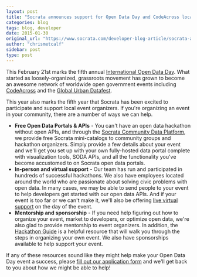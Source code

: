 ```yaml
---
layout: post
title: "Socrata announces support for Open Data Day and CodeAcross local events"
categories: blog
tags: blog, developer
date: 2015-01-30
original_url: "https://www.socrata.com/developer-blog-article/socrata-announces-support-open-data-day-codeacross-local-events/"
author: "chrismetcalf"
sidebar: post
type: post
---
```


This February 21st marks the fifth annual [International Open Data Day](http://opendataday.org/). What started as loosely-organized, grassroots movement has grown to become an awesome network of worldwide open government events including [CodeAcross](http://www.codeforamerica.org/events/codeacross-2015/) and the [Global Urban Datafest](http://www.global.datafest.net/).

This year also marks the fifth year that Socrata has been excited to participate and support local event organizers. If you're organizing an event in your community, there are a number of ways we can help.

- **Free Open Data Portals & APIs** - You can't have an open data hackathon without open APIs, and through the [Socrata Community Data Platform](https://communities.socrata.com/), we provide free Socrata mini-catalogs to community groups and hackathon organizers. Simply provide a few details about your event and we'll get you set up with your own fully-hosted data portal complete with visualization tools, SODA APIs, and all the functionality you've become accustomed to on Socrata open data portals.
- **In-person and virtual support** - Our team has run and participated in hundreds of successful hackathons. We also have employees located around the world who are passionate about solving civic problems with open data. In many cases, we may be able to send people to your event to help developers get started with our open data APIs. And if your event is too far or we can't make it, we'll also be offering [live virtual support](http://dev.socrata.com/support.html) on the day of the event.
- **Mentorship and sponsorship** - If you need help figuring out how to organize your event, market to developers, or optimize open data, we're also glad to provide mentorship to event organizers. In addition, the [Hackathon Guide](http://hackathon-in-a-box.org/guide/) is a helpful resource that will walk you through the steps in organizing your own event. We also have sponsorships available to help support your event.

If any of these resources sound like they might help make your Open Data Day event a success, please [fill out our application form](https://docs.google.com/a/socrata.com/forms/d/1bRXnbamV0cJJrR3YdGfFHFWFSZE_YLA8UiGKscwasC8/viewform) and we'll get back to you about how we might be able to help!


